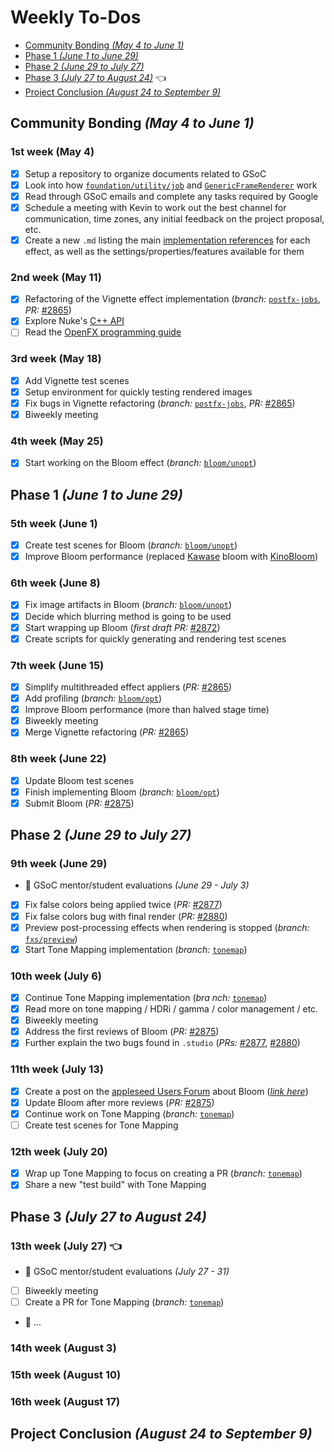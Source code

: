 # Weekly To-Dos

 - [Community Bonding *(May 4 to June 1)*](#community-bonding-may-4-to-june-1)
 - [Phase 1 *(June 1 to June 29)*](#phase-1-june-1-to-june-29)
 - [Phase 2 *(June 29 to July 27)*](#phase-2-june-29-to-july-27)
 - [Phase 3 *(July 27 to August 24)*](#phase-3-july-27-to-august-24) 👈
 - [Project Conclusion *(August 24 to September 9)*](#project-conclusion-august-24-to-september-9)

## Community Bonding *(May 4 to June 1)*
### 1st week (May 4)
  - [x] Setup a repository to organize documents related to GSoC
  - [x] Look into how [`foundation/utility/job`](https://github.com/appleseedhq/appleseed/tree/master/src/appleseed/foundation/utility/job) and [`GenericFrameRenderer`](https://github.com/appleseedhq/appleseed/tree/master/src/appleseed/renderer/kernel/rendering/generic) work
  - [x] Read through GSoC emails and complete any tasks required by Google
  - [x] Schedule a meeting with Kevin to work out the best channel for communication, time zones, any initial feedback on the project proposal, etc.
  - [x] Create a new `.md` listing the main [implementation references](gsoc-proposal.md#Implementation-References) for each effect, as well as the settings/properties/features available for them

### 2nd week (May 11)
  - [x] Refactoring of the Vignette effect implementation (*branch:* [`postfx-jobs`](https://github.com/laurelkeys/appleseed/tree/postfx-jobs), *PR:* [#2865](https://github.com/appleseedhq/appleseed/pull/2865))
  - [x] Explore Nuke's [C++ API](https://learn.foundry.com/nuke/developers/121/ndkreference/)
  - [ ] Read the [OpenFX programming guide](https://openfx.readthedocs.io/en/master/)

### 3rd week (May 18)
  - [x] Add Vignette test scenes
  - [x] Setup environment for quickly testing rendered images
  - [x] Fix bugs in Vignette refactoring (*branch:* [`postfx-jobs`](https://github.com/laurelkeys/appleseed/tree/postfx-jobs), *PR:* [#2865](https://github.com/appleseedhq/appleseed/pull/2865))
  - [x] Biweekly meeting

### 4th week (May 25)
  - [x] Start working on the Bloom effect (*branch:* [`bloom/unopt`](https://github.com/laurelkeys/appleseed/tree/bloom/unopt))

## Phase 1 *(June 1 to June 29)*
### 5th week (June 1)
  - [x] Create test scenes for Bloom (*branch:* [`bloom/unopt`](https://github.com/laurelkeys/appleseed/tree/bloom/unopt))
  - [x] Improve Bloom performance (replaced [Kawase](http://www.daionet.gr.jp/~masa/archives/GDC2003_DSTEAL.ppt) bloom with [KinoBloom](https://github.com/keijiro/KinoBloom))

### 6th week (June 8)
  - [x] Fix image artifacts in Bloom (*branch:* [`bloom/unopt`](https://github.com/laurelkeys/appleseed/tree/bloom/unopt))
  - [x] Decide which blurring method is going to be used
  - [x] Start wrapping up Bloom (*first draft PR:* [#2872](https://github.com/appleseedhq/appleseed/pull/2872))
  - [x] Create scripts for quickly generating and rendering test scenes

### 7th week (June 15)
  - [x] Simplify multithreaded effect appliers (*PR:* [#2865](https://github.com/appleseedhq/appleseed/pull/2865))
  - [x] Add profiling (*branch:* [`bloom/opt`](https://github.com/laurelkeys/appleseed/tree/bloom/opt))
  - [x] Improve Bloom performance (more than halved stage time)
  - [x] Biweekly meeting
  - [x] Merge Vignette refactoring (*PR:* [#2865](https://github.com/appleseedhq/appleseed/pull/2865))

### 8th week (June 22)
  - [x] Update Bloom test scenes
  - [x] Finish implementing Bloom (*branch:* [`bloom/opt`](https://github.com/laurelkeys/appleseed/tree/bloom/opt))
  - [x] Submit Bloom (*PR:* [#2875](https://github.com/appleseedhq/appleseed/pull/2875))

## Phase 2 *(June 29 to July 27)*
### 9th week (June 29)
  - 🏁 GSoC mentor/student evaluations *(June 29 - July 3)*
  - [x] Fix false colors being applied twice (*PR:* [#2877](https://github.com/appleseedhq/appleseed/pull/2877))
  - [x] Fix false colors bug with final render (*PR:* [#2880](https://github.com/appleseedhq/appleseed/pull/2880))
  - [x] Preview post-processing effects when rendering is stopped (*branch:* [`fxs/preview`](https://github.com/laurelkeys/appleseed/tree/fxs/preview))
  - [x] Start Tone Mapping implementation (*branch:* [`tonemap`](https://github.com/laurelkeys/appleseed/tree/tonemap))

### 10th week (July 6)
  - [x] Continue Tone Mapping implementation (*bra  nch:* [`tonemap`](https://github.com/laurelkeys/appleseed/tree/tonemap))
  - [x] Read more on tone mapping / HDRi / gamma / color management / etc.
  - [x] Biweekly meeting
  - [x] Address the first reviews of Bloom (*PR:* [#2875](https://github.com/appleseedhq/appleseed/pull/2875))
  - [x] Further explain the two bugs found in `.studio` (*PRs:* [#2877](https://github.com/appleseedhq/appleseed/pull/2877), [#2880](https://github.com/appleseedhq/appleseed/pull/2880))

### 11th week (July 13)
  - [x] Create a post on the [appleseed Users Forum](https://forum.appleseedhq.net/) about Bloom ([*link here*](https://forum.appleseedhq.net/t/bloom-as-a-new-post-processing-effect/1027/2))
  - [x] Update Bloom after more reviews (*PR:* [#2875](https://github.com/appleseedhq/appleseed/pull/2875))
  - [x] Continue work on Tone Mapping (*branch:* [`tonemap`](https://github.com/laurelkeys/appleseed/tree/tonemap))
  - [ ] Create test scenes for Tone Mapping

### 12th week (July 20)
  - [x] Wrap up Tone Mapping to focus on creating a PR (*branch:* [`tonemap`](https://github.com/laurelkeys/appleseed/tree/tonemap))
  - [x] Share a new "test build" with Tone Mapping

## Phase 3 *(July 27 to August 24)*
### 13th week (July 27) 👈
  - 🏁 GSoC mentor/student evaluations *(July 27 - 31)*
  - [ ] Biweekly meeting
  - [ ] Create a PR for Tone Mapping (*branch:* [`tonemap`](https://github.com/laurelkeys/appleseed/tree/tonemap))
  - 🚧 ...

### 14th week (August 3)
### 15th week (August 10)
### 16th week (August 17)

## Project Conclusion *(August 24 to September 9)*
